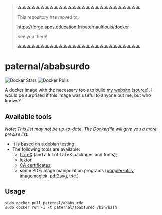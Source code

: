 > ⚠️⚠️⚠️⚠️⚠️⚠️⚠️⚠️⚠️⚠️⚠️⚠️⚠️⚠️⚠️⚠️⚠️⚠️⚠️⚠️⚠️⚠️⚠️⚠️⚠️⚠️⚠️
>
> This repository has moved to:
>
> https://forge.apps.education.fr/paternaultlouis/docker
>
> See you there!
>
> ⚠️⚠️⚠️⚠️⚠️⚠️⚠️⚠️⚠️⚠️⚠️⚠️⚠️⚠️⚠️⚠️⚠️⚠️⚠️⚠️⚠️⚠️⚠️⚠️⚠️⚠️⚠️

paternal/ababsurdo
==================

![Docker Stars](https://img.shields.io/docker/stars/paternal/ababsurdo.svg)
![Docker Pulls](https://img.shields.io/docker/pulls/paternal/ababsurdo.svg)

A docker image with the necessary tools to build [my website](https://ababsurdo.fr) ([source](https://forge.apps.education.fr/paternaultlouis/ababsurdo)). I would be surprised if this image was useful to anyone but me, but who knows?

## Available tools

*Note: This list may not be up-to-date. The [Dockerfile](https://hub.docker.com/r/paternal/ababsurdo/~/dockerfile/) will give you a more precise list.*

- It is based on a [debian testing](https://www.debian.org/releases/testing/).
- The following tools are available:
  - [LaTeX](https://packages.debian.org/testing/texlive-full) (and a lot of LaTeX packages and fonts);
  - [lektor](https://getlektor.com)
  - [CA certificates](https://packages.debian.org/stretch/ca-certificates);
  - some PDF/image manipulation programs ([poppler-utils](https://packages.debian.org/stretch/poppler-utils), [imagemagick](https://packages.debian.org/stretch/imagemagick), [pdf2svg](https://packages.debian.org/stretch/pdf2svg), etc.).

## Usage

    sudo docker pull paternal/ababsurdo
    sudo docker run -i -t paternal/ababsurdo /bin/bash

